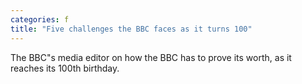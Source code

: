 ```yaml
---
categories: f
title: "Five challenges the BBC faces as it turns 100"
---
```

The BBC"s media editor on how the BBC has to prove its worth, as it reaches its 100th birthday.